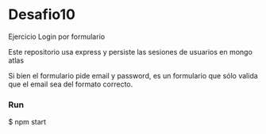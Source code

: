 # Desafio10
Ejercicio Login por formulario

Este repositorio usa express y persiste las sesiones de usuarios en mongo atlas

Si bien el formulario pide email y password, es un formulario que sólo valida que el email sea del formato correcto.

### Run

$ npm start
